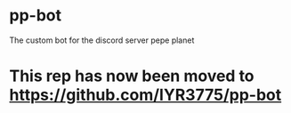 # pp-bot
The custom bot for the discord server pepe planet

# This rep has now been moved to https://github.com/IYR3775/pp-bot

